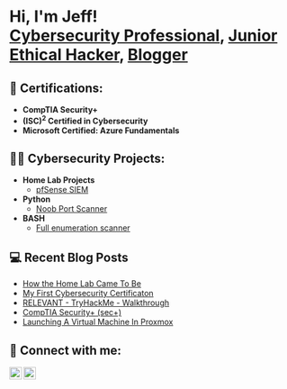 <h1>Hi, I'm Jeff! <br/><a href="https://www.linkedin.com/in/jeff-faatz/">Cybersecurity Professional</a>, <a href="https://github.com/jeffreyfaatz">Junior Ethical Hacker</a>, <a href="https://jeffreyfaatz.com">Blogger</a></h1>

<h2>📜 Certifications:</h2>

- <b>CompTIA Security+</b>
- <b>(ISC)<sup>2</sup> Certified in Cybersecurity</b>
- <b>Microsoft Certified: Azure Fundamentals</b>

<h2>👨‍💻 Cybersecurity Projects:</h2>

- <b>Home Lab Projects</b>
  - [pfSense SIEM](https://github.com/jeffreyfaatz)
- <b>Python</b>
  - [Noob Port Scanner](https://github.com/jeffreyfaatz)
- <b>BASH</b>
  - [Full enumeration scanner](https://www.github.com/jeffreyfaatz)

<h2>💻 Recent Blog Posts</h2>

- [How the Home Lab Came To Be](https://jeffreyfaatz.com/how-the-homelab-came-to-be/)
- [My First Cybersecurity Certificaton](https://jeffreyfaatz.com/my-first-cybersecurity-certification/)
- [RELEVANT - TryHackMe - Walkthrough](https://jeffreyfaatz.com/relevant-tryhackme-ctf-walkthrough/)
- [CompTIA Security+ (sec+)](https://jeffreyfaatz.com/comptia-security-sec/)
- [Launching A Virtual Machine In Proxmox](https://www.youtube.com/watch?v=E2MwRWxDBkA)

<h2> 🤳 Connect with me:</h2>

[<img align="left" alt="jeff_faatz | Twitter" width="22px" src="https://cdn.jsdelivr.net/npm/simple-icons@v3/icons/twitter.svg" />][twitter]
[<img align="left" alt="jeff-faatz | LinkedIn" width="22px" src="https://cdn.jsdelivr.net/npm/simple-icons@v3/icons/linkedin.svg" />][linkedin]

[twitter]: https://twitter.com/jeff_faatz
[linkedin]: https://www.linkedin.com/in/jeff-faatz/

<!--
**jeffreyfaatz/jeffreyfaatz** is a ✨ _special_ ✨ repository because its `README.md` (this file) appears on your GitHub profile.

Here are some ideas to get you started:

- 🔭 I’m currently working on ...
- 🌱 I’m currently learning ...
- 👯 I’m looking to collaborate on ...
- 🤔 I’m looking for help with ...
- 💬 Ask me about ...
- 📫 How to reach me: ...
- 😄 Pronouns: ...
- ⚡ Fun fact: ...
-->
